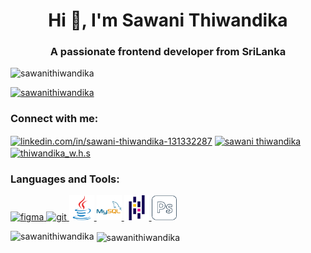 <h1 align="center">Hi 👋, I'm Sawani Thiwandika</h1>
<h3 align="center">A passionate frontend developer from SriLanka</h3>

<p align="left"> <img src="https://komarev.com/ghpvc/?username=sawanithiwandika&label=Profile%20views&color=0e75b6&style=flat" alt="sawanithiwandika" /> </p>

<p align="left"> <a href="https://github.com/ryo-ma/github-profile-trophy"><img src="https://github-profile-trophy.vercel.app/?username=sawanithiwandika" alt="sawanithiwandika" /></a> </p>

<h3 align="left">Connect with me:</h3>
<p align="left">
<a href="https://linkedin.com/in/linkedin.com/in/sawani-thiwandika-131332287" target="blank"><img align="center" src="https://raw.githubusercontent.com/rahuldkjain/github-profile-readme-generator/master/src/images/icons/Social/linked-in-alt.svg" alt="linkedin.com/in/sawani-thiwandika-131332287" height="30" width="40" /></a>
<a href="https://fb.com/sawani thiwandika" target="blank"><img align="center" src="https://raw.githubusercontent.com/rahuldkjain/github-profile-readme-generator/master/src/images/icons/Social/facebook.svg" alt="sawani thiwandika" height="30" width="40" /></a>
<a href="https://instagram.com/thiwandika_w.h.s" target="blank"><img align="center" src="https://raw.githubusercontent.com/rahuldkjain/github-profile-readme-generator/master/src/images/icons/Social/instagram.svg" alt="thiwandika_w.h.s" height="30" width="40" /></a>
</p>

<h3 align="left">Languages and Tools:</h3>
<p align="left"> <a href="https://www.figma.com/" target="_blank" rel="noreferrer"> <img src="https://www.vectorlogo.zone/logos/figma/figma-icon.svg" alt="figma" width="40" height="40"/> </a> <a href="https://git-scm.com/" target="_blank" rel="noreferrer"> <img src="https://www.vectorlogo.zone/logos/git-scm/git-scm-icon.svg" alt="git" width="40" height="40"/> </a> <a href="https://www.java.com" target="_blank" rel="noreferrer"> <img src="https://raw.githubusercontent.com/devicons/devicon/master/icons/java/java-original.svg" alt="java" width="40" height="40"/> </a> <a href="https://www.mysql.com/" target="_blank" rel="noreferrer"> <img src="https://raw.githubusercontent.com/devicons/devicon/master/icons/mysql/mysql-original-wordmark.svg" alt="mysql" width="40" height="40"/> </a> <a href="https://pandas.pydata.org/" target="_blank" rel="noreferrer"> <img src="https://raw.githubusercontent.com/devicons/devicon/2ae2a900d2f041da66e950e4d48052658d850630/icons/pandas/pandas-original.svg" alt="pandas" width="40" height="40"/> </a> <a href="https://www.photoshop.com/en" target="_blank" rel="noreferrer"> <img src="https://raw.githubusercontent.com/devicons/devicon/master/icons/photoshop/photoshop-line.svg" alt="photoshop" width="40" height="40"/> </a> </p>

<p><img align="left" src="https://github-readme-stats.vercel.app/api/top-langs?username=sawanithiwandika&show_icons=true&locale=en&layout=compact" alt="sawanithiwandika" /></p>

<p>&nbsp;<img align="center" src="https://github-readme-stats.vercel.app/api?username=sawanithiwandika&show_icons=true&locale=en" alt="sawanithiwandika" /></p>


